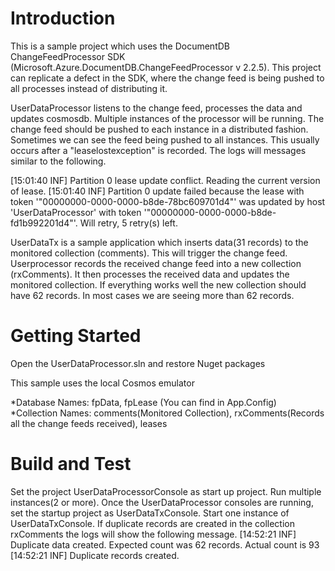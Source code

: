 # Introduction 
This is a sample project which uses the  DocumentDB ChangeFeedProcessor SDK (Microsoft.Azure.DocumentDB.ChangeFeedProcessor v 2.2.5). This project can replicate a defect in the SDK, where the change feed is being pushed to all processes instead of distributing it.  

UserDataProcessor listens to the change feed, processes the data and updates cosmosdb. Multiple instances of the processor will be running. The change feed should be pushed to each instance in a distributed fashion. Sometimes we can see the feed being pushed to all instances. This usually occurs after a "leaselostexception" is recorded. The logs will messages similar to the following.

[15:01:40 INF] Partition 0 lease update conflict. Reading the current version of lease.
[15:01:40 INF] Partition 0 update failed because the lease with token '"00000000-0000-0000-b8de-78bc609701d4"' was updated by host 'UserDataProcessor' with token '"00000000-0000-0000-b8de-fd1b992201d4"'. Will retry, 5 retry(s) left.


UserDataTx is a sample application which inserts data(31 records) to the monitored collection (comments). This will trigger the change feed. Userprocessor records the received change feed into a new collection (rxComments). It then processes the received data and updates the monitored collection. If everything works well the new collection should have 62 records. In most cases we are seeing more than 62 records.

# Getting Started
Open the UserDataProcessor.sln and restore Nuget packages

This sample uses the local Cosmos emulator

*Database Names: fpData, fpLease (You can find in App.Config)
*Collection Names: comments(Monitored Collection), rxComments(Records all the change feeds received), leases 

# Build and Test
Set the project UserDataProcessorConsole as start up project. Run multiple instances(2 or more). Once the UserDataProcessor consoles are running, set the startup project as UserDataTxConsole. Start one instance of UserDataTxConsole. If duplicate records are created in the collection rxComments the logs will show the following message.
[14:52:21 INF] Duplicate data created. Expected count was 62 records. Actual count is 93
[14:52:21 INF] Duplicate records created.

